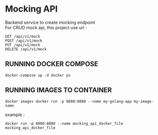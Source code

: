 # Mocking API
Backend service to create mocking endpoint  
For CRUD mock api, this project use url :
```  
GET /api/v1/mock  
POST /api/v1/mock 
PUT /api/v1/mock 
DELETE /api/v1/mock  
```  

## RUNNING DOCKER COMPOSE
```  
docker-compose up -d docker ps 
```  
  
## RUNNING IMAGES TO CONTAINER  
```  
docker images docker run -p 8080:8080 --name my-golang-app my-image-name
```  
  
example :  
```  
docker run -p 8080:8080 --name mocking_api_docker_file mocking_api_docker_file
```